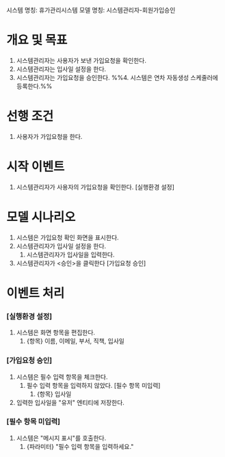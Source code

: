 시스템 명칭: 휴가관리시스템
모델 명칭: 시스템관리자-회원가입승인

# 개요 및 목표
1. 시스템관리자는 사용자가 보낸 가입요청을 확인한다.
2. 시스템관리자는 입사일 설정을 한다.
3. 시스템관리자는 가입요청을 승인한다.
%%4. 시스템은 연차 자동생성 스케줄러에 등록한다.%%

# 선행 조건
1. 사용자가 가입요청을 한다.

# 시작 이벤트
1. 시스템관리자가 사용자의 가입요청을 확인한다. [실행환경 설정]

# 모델 시나리오
1. 시스템은 가입요청 확인 화면을 표시한다.
2. 시스템관리자가 입사일 설정을 한다.
	1. 시스템관리자가 입사일을 입력한다.
3. 시스템관리자가 <승인>을 클릭한다 [가입요청 승인]

# 이벤트 처리
### [실행환경 설정]
1. 시스템은 화면 항목을 편집한다.
	1. {항목} 이름, 이메일, 부서, 직책, 입사일

### [가입요청 승인]
1. 시스템은 필수 입력 항목을 체크한다.
	1. 필수 입력 항목을 입력하지 않았다. [필수 항목 미입력]
		1. {항목} 입사일
2. 입력한 입사일을 "유저" 엔티티에 저장한다.

### [필수 항목 미입력]
1. 시스템은 "메시지 표시"를 호출한다.
	1. {파라미터} "필수 입력 항목을 입력하세요."